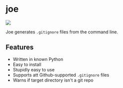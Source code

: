 # joe

![](http://i.imgur.com/y8g506n.png?1)

Joe generates `.gitignore` files from the command line.

## Features

- Written in known Python
- Easy to install
- Stupidly easy to use
- Supports att Github-supported `.gitignore` files
- Warns if target directory isn't a git repo
